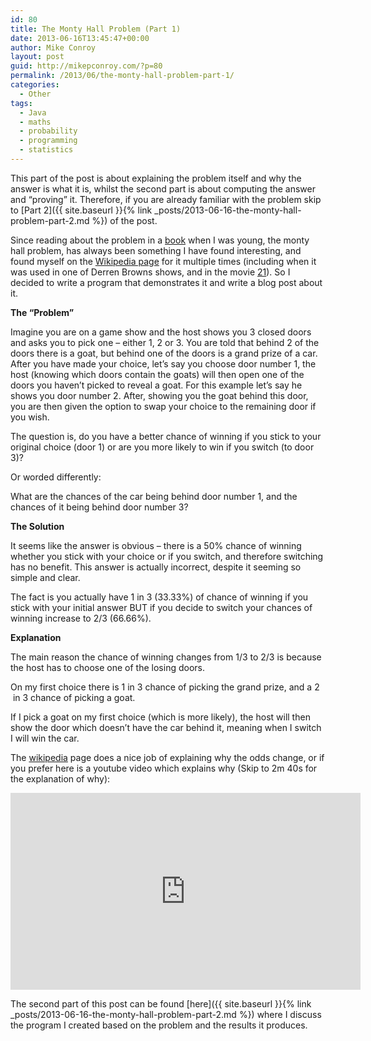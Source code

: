 ```yaml
---
id: 80
title: The Monty Hall Problem (Part 1)
date: 2013-06-16T13:45:47+00:00
author: Mike Conroy
layout: post
guid: http://mikepconroy.com/?p=80
permalink: /2013/06/the-monty-hall-problem-part-1/
categories:
  - Other
tags:
  - Java
  - maths
  - probability
  - programming
  - statistics
---
```

This part of the post is about explaining the problem itself and why the answer is what it is, whilst the second part is about computing the answer and &#8220;proving&#8221; it. Therefore, if you are already familiar with the problem skip to [Part 2]({{ site.baseurl }}{% link _posts/2013-06-16-the-monty-hall-problem-part-2.md %}) of the post.

Since reading about the problem in a <a title="book" href="http://en.wikipedia.org/wiki/The_Curious_Incident_of_the_Dog_in_the_Night-Time" target="_blank">book</a> when I was young, the monty hall problem, has always been something I have found interesting, and found myself on the <a title="Wikipedia page" href="http://en.wikipedia.org/wiki/Monty_Hall_problem" target="_blank">Wikipedia page</a> for it multiple times (including when it was used in one of Derren Browns shows, and in the movie <a title="21" href="http://en.wikipedia.org/wiki/21_(2008_film)" target="_blank">21</a>). So I decided to write a program that demonstrates it and write a blog post about it.

**The &#8220;Problem&#8221;**

Imagine you are on a game show and the host shows you 3 closed doors and asks you to pick one &#8211; either 1, 2 or 3. You are told that behind 2 of the doors there is a goat, but behind one of the doors is a grand prize of a car. After you have made your choice, let&#8217;s say you choose door number 1, the host (knowing which doors contain the goats) will then open one of the doors you haven&#8217;t picked to reveal a goat. For this example let&#8217;s say he shows you door number 2. After, showing you the goat behind this door, you are then given the option to swap your choice to the remaining door if you wish.

The question is, do you have a better chance of winning if you stick to your original choice (door 1) or are you more likely to win if you switch (to door 3)?
  
Or worded differently:
  
What are the chances of the car being behind door number 1, and the chances of it being behind door number 3?

**The Solution**

It seems like the answer is obvious &#8211; there is a 50% chance of winning whether you stick with your choice or if you switch, and therefore switching has no benefit. This answer is actually incorrect, despite it seeming so simple and clear.

The fact is you actually have 1 in 3 (33.33%) of chance of winning if you stick with your initial answer BUT if you decide to switch your chances of winning increase to 2/3 (66.66%).

**Explanation**

The main reason the chance of winning changes from 1/3 to 2/3 is because the host has to choose one of the losing doors.
  
On my first choice there is 1 in 3 chance of picking the grand prize, and a 2  in 3 chance of picking a goat.
  
If I pick a goat on my first choice (which is more likely), the host will then show the door which doesn&#8217;t have the car behind it, meaning when I switch I will win the car.

The <a title="Wikipedia page" href="http://en.wikipedia.org/wiki/Monty_Hall_problem#.27The_Economist.27" target="_blank">wikipedia</a> page does a nice job of explaining why the odds change, or if you prefer here is a youtube video which explains why (Skip to 2m 40s for the explanation of why):

<iframe width="560" height="315" src="https://www.youtube.com/embed/mhlc7peGlGg" frameborder="0" allow="accelerometer; autoplay; encrypted-media; gyroscope; picture-in-picture" allowfullscreen></iframe>

The second part of this post can be found [here]({{ site.baseurl }}{% link _posts/2013-06-16-the-monty-hall-problem-part-2.md %}) where I discuss the program I created based on the problem and the results it produces.

&nbsp;
